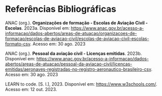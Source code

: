 # Referências Bibliográficas

ANAC (org.). **Organizações de formação - Escolas de Aviação Civil - Escolas**. 2023a. Disponível em: <https://www.anac.gov.br/acesso-a-informacao/dados-abertos/areas-de-atuacao/organizacoes-de-formacao/escolas-de-aviacao-civil/escolas-de-aviacao-civil-escolas-formato-csv>. Acesso em: 30 ago. 2023

ANAC (org.). **Pessoal da aviação civil - Licenças emitidas**. 2023b. Disponível em: <https://www.anac.gov.br/acesso-a-informacao/dados-abertos/areas-de-atuacao/pessoal-da-aviacao-civil/licencas-emitidas/aeronaves-registradas-no-registro-aeronautico-brasileiro-csv>. Acesso em: 30 ago. 2023

LEARN to code. [S. l.], 2023. Disponível em: https://www.w3schools.com/. Acesso em: 12 out. 2023.
